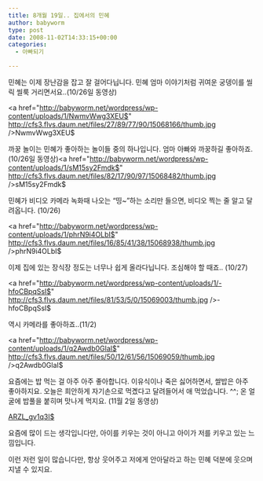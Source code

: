 ```yaml
---
title: 8개월 19일.. 집에서의 민혜
author: babyworm
type: post
date: 2008-11-02T14:33:15+00:00
categories:
  - 아빠되기

---
```

민혜는 이제 장난감을 잡고 잘 걸어다닙니다. 민혜 엄마 이야기처럼 귀여운 궁뎅이를 씰릭 씰룩 거리면서요..(10/26일 동영상)

<a href="http://babyworm.net/wordpress/wp-content/uploads/1/NwmvWwg3XEU$" http://cfs3.flvs.daum.net/files/27/89/77/90/15068166/thumb.jpg />NwmvWwg3XEU$</a>

까꿍 놀이는 민혜가 좋아하는 놀이들 중의 하나입니다. 엄마 아빠와 까꿍하길 좋아하죠.(10/26일 동영상)<a href="http://babyworm.net/wordpress/wp-content/uploads/1/sM15sy2Fmdk$" http://cfs3.flvs.daum.net/files/82/17/90/97/15068482/thumb.jpg />sM15sy2Fmdk$</a>

민혜가 비디오 카메라 녹화때 나오는 &#8220;띵~&#8221;하는 소리만 들으면, 비디오 찍는 줄 알고 달려옵니다. (10/26)

<a href="http://babyworm.net/wordpress/wp-content/uploads/1/phrN9i4OLbI$" http://cfs3.flvs.daum.net/files/16/85/41/38/15068938/thumb.jpg />phrN9i4OLbI$</a>

이제 집에 있는 장식장 정도는 너무나 쉽게 올라다닙니다. 조심해야 할 때죠.. (10/27)

<a href="http://babyworm.net/wordpress/wp-content/uploads/1/-hfoCBpqSsI$" http://cfs3.flvs.daum.net/files/81/53/5/0/15069003/thumb.jpg />-hfoCBpqSsI$</a>

역시 카메라를 좋아하죠..(11/2)

<a href="http://babyworm.net/wordpress/wp-content/uploads/1/q2Awdb0GlaI$" http://cfs3.flvs.daum.net/files/50/12/61/56/15069059/thumb.jpg />q2Awdb0GlaI$</a>

요즘에는 밥 먹는 걸 아주 아주 좋아합니다. 이유식이나 죽은 싫어하면서, 쌀밥은 아주 좋아하지요. 오늘은 희안하게 자기손으로 먹곘다고 달려들어서 애 먹었습니다. ^^; 온 얼굴에 밥풀을 붙히며 맛나게 먹지요. (11월 2일 동영상)</p> 
  
  <p>
    <a href="http://babyworm.net/wordpress/wp-content/uploads/1/ARZL_gv1q3I$" http://cfs3.flvs.daum.net/files/33/55/27/32/15068520/thumb.jpg />ARZL_gv1q3I$</a>
  </p>
  
  <div>
    요즘에 많이 드는 생각입니다만, 아이를 키우는 것이 아니고 아이가 저를 키우고 있는 느낌입니다.

이런 저런 일이 많습니다만, 항상 웃어주고 저에게 안아달라고 하는 민혜 덕분에 웃으며 지낼 수 있지요.
</div>
